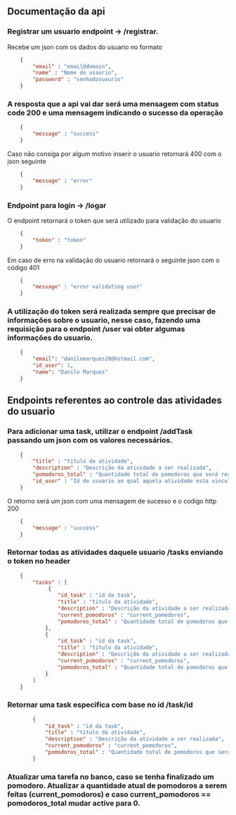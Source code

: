 ## Documentação da api

### Registrar um usuario endpoint -> /registrar.
Recebe um json com os dados do usuario no formato
```json
    {
        "email" : "email@domain",
        "name" : "Nome do usaurio",
        "password" : "senhadosuaurio"
    }
```

### A resposta que a api vai dar será uma mensagem com status code 200 e uma mensagem indicando o sucesso da operação
```json
    {
        "message" : "success"
    }
```
Caso não consiga por algum motivo inserir o usuario retornará 400 com o json seguinte
```json
    {
        "message" : "error"
    }
```

### Endpoint para login -> /logar
O endpoint retornará o token que será utilizado para validação do usuario
```json
    {
        "token" : "token"
    }
```
Em caso de erro na validação do usuario retornará o seguinte json com o código 401
```json
    {
        "message" : "error validating user"
    }
```
### A utilização do token será realizada sempre que precisar de informações sobre o usuario, nesse caso, fazendo uma requisição para o endpoint /user vai obter algumas informações do usuario.
```json
    {
        "email": "danilomarques20@hotmail.com",
        "id_user": 1,
        "name": "Danilo Marques"
    }
```

## Endpoints referentes ao controle das atividades do usuario

### Para adicionar uma task, utilizar o endpoint /addTask passando um json com os valores necessários.
```json
    {
        "title" : "titulo da atividade",
        "description" : "Descrição da atividade a ser realizada",
        "pomodoros_total" : "Quantidade total de pomodoros que será realizada para aquela atividade",
        "id_user" : "Id do usuario ao qual aquela atividade esta vinculada"
    }
```
O retorno será um json com uma mensagem de sucesso e o codigo http 200
```json
    {
        "message" : "success"     
    }
```

### Retornar todas as atividades daquele usuario /tasks enviando o token no header
```json
    {
        "tasks" : [
             {
                "id_task" : "id da task",
                "title" : "titulo da atividade",
                "description" : "Descrição da atividade a ser realizada",
                "current_pomodoros" : "current_pomodoros",
                "pomodoros_total" : "Quantidade total de pomodoros que será realizada para aquela atividade"
            },   
            {
                "id_task" : "id da task",
                "title" : "titulo da atividade",
                "description" : "Descrição da atividade a ser realizada",
                "current_pomodoros" : "current_pomodoros",
                "pomodoros_total" : "Quantidade total de pomodoros que será realizada para aquela atividade"
            }
        ]
    }
```

### Retornar uma task especifica com base no id /task/id
```json
        {
            "id_task" : "id da task",
            "title" : "titulo da atividade",
            "description" : "Descrição da atividade a ser realizada",
            "current_pomodoros" : "current_pomodoros",
            "pomodoros_total" : "Quantidade total de pomodoros que será realizada para aquela atividade"
        }
```

### Atualizar uma tarefa no banco, caso se tenha finalizado um pomodoro. Atualizar a quantidade atual de pomodoros a serem feitas (current_pomodoros) e caso current_pomodoros == pomodoros_total mudar active para 0.
